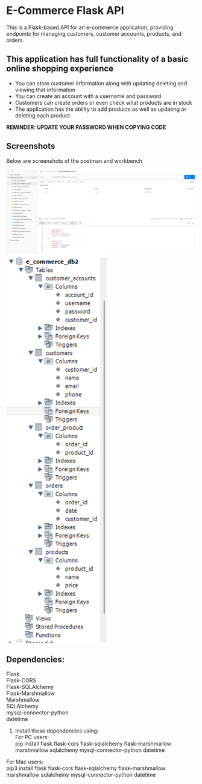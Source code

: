 # E-Commerce Flask API

This is a Flask-based API for an e-commerce application, providing endpoints for managing customers, customer accounts, products, and orders.


## This application has full functionality of a basic online shopping experience

- You can store customer information along with updating deleting and viewing that information
- You can create an account with a username and password
- Customers can create orders or even check what products are in stock
- The application has the ability to add products as well as updating or deleting each product 

**REMINDER: UPDATE YOUR PASSWORD WHEN COPYING CODE**


## Screenshots

Below are screenshots of the postman and workbench 

![Postman Screenshot](<Screenshot 2024-05-28 054745-1.png>)
![Workbench Screenshot](<Screenshot 2024-05-28 055331.png>)

## Dependencies:

Flask  
Flask-CORS  
Flask-SQLAlchemy  
Flask-Marshmallow  
Marshmallow  
SQLAlchemy  
mysql-connector-python  
datetime  


1. Install these dependencies using:  
For PC users:  
pip install flask flask-cors flask-sqlalchemy flask-marshmallow marshmallow sqlalchemy mysql-connector-python datetime


For Mac users:  
pip3 install flask flask-cors flask-sqlalchemy flask-marshmallow marshmallow sqlalchemy mysql-connector-python datetime